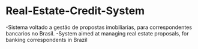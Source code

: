 # Real-Estate-Credit-System
-Sistema voltado a gestão de propostas imobiliarias, para correspondentes bancarios no Brasil. -System aimed at managing real estate proposals, for banking correspondents in Brazil
